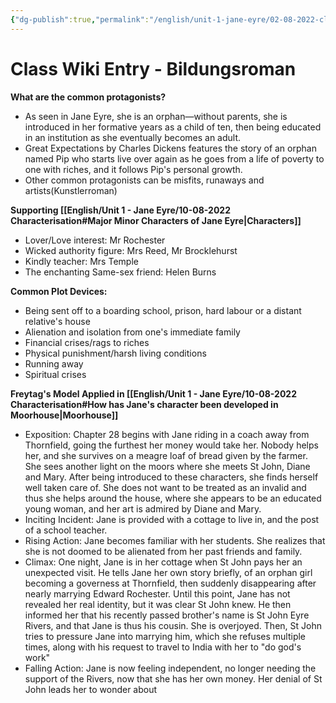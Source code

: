 ```yaml
---
{"dg-publish":true,"permalink":"/english/unit-1-jane-eyre/02-08-2022-class-wiki-entry-on-bildungsroman/","dgHomeLink":true,"dgPassFrontmatter":false,"dgShowLocalGraph":true}
---
```


# Class Wiki Entry - Bildungsroman
**What are the common protagonists?**
- As seen in Jane Eyre, she is an orphan—without parents, she is introduced in her formative years as a child of ten, then being educated in an institution as she eventually becomes an adult. 
- Great Expectations by Charles Dickens features the story of an orphan named Pip who starts live over again as he goes from a life of poverty to one with riches, and it follows Pip's personal growth.
- Other common protagonists can be misfits, runaways and artists(Kunstlerroman)

**Supporting [[English/Unit 1 - Jane Eyre/10-08-2022 Characterisation#Major Minor Characters of Jane Eyre|Characters]]**
- Lover/Love interest: Mr Rochester
- Wicked authority figure: Mrs Reed, Mr Brocklehurst
- Kindly teacher: Mrs Temple
- The enchanting Same-sex friend: Helen Burns

**Common Plot Devices:**
- Being sent off to a boarding school, prison, hard labour or a distant relative's house
- Alienation and isolation from one's immediate family
- Financial crises/rags to riches
- Physical punishment/harsh living conditions
- Running away
- Spiritual crises


**Freytag's Model Applied in [[English/Unit 1 - Jane Eyre/10-08-2022 Characterisation#How has Jane's character been developed in Moorhouse|Moorhouse]]**
- Exposition: Chapter 28 begins with Jane riding in a coach away from Thornfield, going the furthest her money would take her. Nobody helps her, and she survives on a meagre loaf of bread given by the farmer. She sees another light on the moors where she meets St John, Diane and Mary.  After being introduced to these characters, she finds herself well taken care of. She does not want to be treated as an invalid and thus she helps around the house, where she appears to be an educated young woman, and her art is admired by Diane and Mary.
-  Inciting Incident: Jane is provided with a cottage to live in, and the post of a school teacher.
- Rising Action: Jane becomes familiar with her students. She realizes that she is not doomed to be alienated from her past friends and family. 
- Climax: One night, Jane is in her cottage when St John pays her an unexpected visit. He tells Jane her own story briefly, of an orphan girl becoming a governess at Thornfield, then suddenly disappearing after nearly marrying Edward Rochester. Until this point, Jane has not revealed her real identity, but it was clear St John knew. He then informed her that his recently passed brother's name is St John Eyre Rivers, and that Jane is thus his cousin. She is overjoyed. Then, St John tries to pressure Jane into marrying him, which she refuses multiple times, along with his request to travel to India with her to "do god's work"
- Falling Action: Jane is now feeling independent, no longer needing the support of the Rivers, now that she has her own money. Her denial of St John leads her to wonder about 
